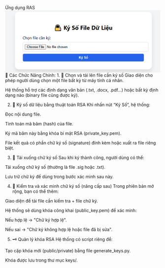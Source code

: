 Ứng dụng RAS
<img src="anhRAS.png" alt="Ứng dụng RAS" align="left"> 
<p>🔧 Các Chức Năng Chính:
1. 📂 Chọn và tải lên file cần ký số
Giao diện cho phép người dùng chọn một file bất kỳ từ máy tính cá nhân.

Hệ thống hỗ trợ các định dạng văn bản (.txt, .docx, .pdf...) hoặc bất kỳ định dạng nào (binary file cũng được ký).

2. 🔐 Ký số dữ liệu bằng thuật toán RSA
Khi nhấn nút “Ký Số”, hệ thống:

Đọc nội dung file.

Tính toán mã băm (hash) của file.

Ký mã băm này bằng khóa bí mật RSA (private_key.pem).

File kết quả có phần chữ ký số (signature) đính kèm hoặc xuất ra file riêng biệt.

3. 🧾 Tải xuống chữ ký số
Sau khi ký thành công, người dùng có thể:

Tải xuống chữ ký số (thường là file .sig hoặc .txt).

Lưu trữ chữ ký để dùng trong bước xác minh sau này.

4. 📜 Kiểm tra và xác minh chữ ký số (nâng cấp sau)
Trong phiên bản mở rộng, bạn có thể thêm:

Giao diện để tải file cần kiểm tra + file chữ ký.

Hệ thống sẽ dùng khóa công khai (public_key.pem) để xác minh:

Nếu hợp lệ → "Chữ ký hợp lệ".

Nếu sai → "Chữ ký không hợp lệ hoặc file đã bị sửa".

5. 🗝️ Quản lý khóa RSA
Hệ thống có script riêng để:

Tạo cặp khóa mới (public/private) bằng file generate_keys.py.

Khóa được lưu trong thư mục keys/.</p>
